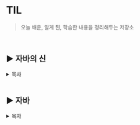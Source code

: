 # TIL
> 오늘 배운, 알게 된, 학습한 내용을 정리해두는 저장소
</br>

## :arrow_forward: 자바의 신
<details>
<summary>목차</summary>

1. [클래스와 객체, 인스턴스](godOfJava/class-and-object.md)

</details>
<br>

## :arrow_forward: 자바
<details>
<summary>목차</summary>

1. [character의 incoding](java/character-incoding.md)
2. [상속과 컴포지션](java/inheritance-composition.md)
3. [Inner Class와 static Nested Class](java/inner-nested.md)
</details>
